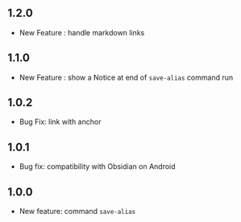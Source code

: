 ## 1.2.0

- New Feature : handle markdown links

## 1.1.0

- New Feature : show a Notice at end of `save-alias` command run

## 1.0.2

- Bug Fix: link with anchor

## 1.0.1

- Bug fix: compatibility with Obsidian on Android

## 1.0.0

- New feature: command `save-alias`
